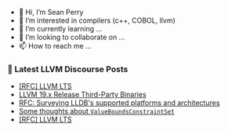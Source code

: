 - 👋 Hi, I’m Sean Perry
- 👀 I’m interested in compilers (c++, COBOL, llvm)
- 🌱 I’m currently learning ...
- 💞️ I’m looking to collaborate on ...
- 📫 How to reach me ...

<!---
s66perry/s66perry is a ✨ special ✨ repository because its `README.md` (this file) appears on your GitHub profile.
You can click the Preview link to take a look at your changes.
--->
### 📕 Latest LLVM Discourse Posts

<!-- DISCOURSE-LLVM:START -->
- [[RFC] LLVM LTS](https://discourse.llvm.org/t/rfc-llvm-lts/84049#post_12)
- [LLVM 19.x Release Third-Party Binaries](https://discourse.llvm.org/t/llvm-19-x-release-third-party-binaries/80374?page=4#post_67)
- [RFC: Surveying LLDB&#39;s supported platforms and architectures](https://discourse.llvm.org/t/rfc-surveying-lldbs-supported-platforms-and-architectures/83978#post_11)
- [Some thoughts about `ValueBoundsConstraintSet`](https://discourse.llvm.org/t/some-thoughts-about-valueboundsconstraintset/84055#post_4)
- [[RFC] LLVM LTS](https://discourse.llvm.org/t/rfc-llvm-lts/84049#post_11)
<!-- DISCOURSE-LLVM:END -->
